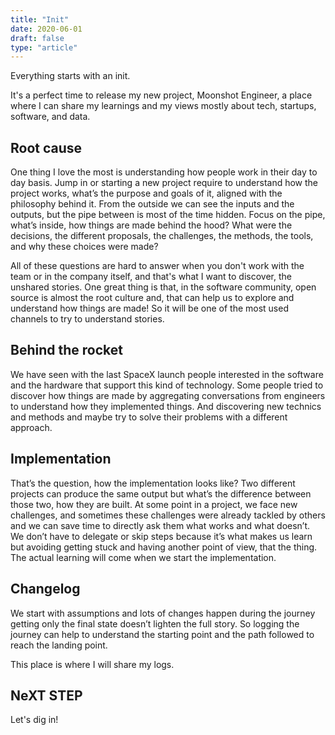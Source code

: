 ```yaml
---
title: "Init"
date: 2020-06-01
draft: false
type: "article"
---
```


Everything starts with an init.

It's a perfect time to release my new project, Moonshot Engineer, a place where I can share my learnings and my views mostly about tech, startups, software, and data.

## Root cause

One thing I love the most is understanding how people work in their day to day basis. Jump in or starting a new project require to understand how the project works, what’s the purpose and goals of it, aligned with the philosophy behind it. From the outside we can see the inputs and the outputs, but the pipe between is most of the time hidden. Focus on the pipe, what’s inside, how things are made behind the hood? What were the decisions, the different proposals, the challenges, the methods, the tools, and why these choices were made?

All of these questions are hard to answer when you don't work with the team or in the company itself, and that's what I want to discover, the unshared stories. One great thing is that, in the software community, open source is almost the root culture and, that can help us to explore and understand how things are made! So it will be one of the most used channels to try to understand stories.

## Behind the rocket

We have seen with the last SpaceX launch people interested in the software and the hardware that support this kind of technology. Some people tried to discover how things are made by aggregating conversations from engineers to understand how they implemented things. And discovering new technics and methods and maybe try to solve their problems with a different approach.

## Implementation

That’s the question, how the implementation looks like? Two different projects can produce the same output but what’s the difference between those two, how they are built. At some point in a project, we face new challenges, and sometimes these challenges were already tackled by others and we can save time to directly ask them what works and what doesn’t. We don’t have to delegate or skip steps because it’s what makes us learn but avoiding getting stuck and having another point of view, that the thing. The actual learning will come when we start the implementation.

## Changelog

We start with assumptions and lots of changes happen during the journey getting only the final state doesn’t lighten the full story. So logging the journey can help to understand the starting point and the path followed to reach the landing point.

This place is where I will share my logs.

## NeXT STEP

Let's dig in!
